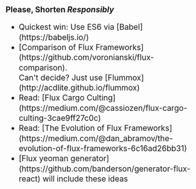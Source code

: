 ## Please, Shorten <em class="highlight">Responsibly</em>

<ul style="font-size: 1.5em; line-height: 1.3em;">
    <li>
        Quickest win: Use ES6 via [Babel](https://babeljs.io/)
    </li>
    <li>
        [Comparison of Flux Frameworks](https://github.com/voronianski/flux-comparison).<br>Can't decide? Just use [Flummox](http://acdlite.github.io/flummox)
    </li>
    <li>
        Read: [Flux Cargo Culting](https://medium.com/@cassiozen/flux-cargo-culting-3cae9ff27c0c)
    </li>
    <li>
        Read: [The Evolution of Flux Frameworks](https://medium.com/@dan_abramov/the-evolution-of-flux-frameworks-6c16ad26bb31)
    </li>
    <li>
        [Flux yeoman generator](https://github.com/banderson/generator-flux-react) will include these ideas
    </li>
</ul>
